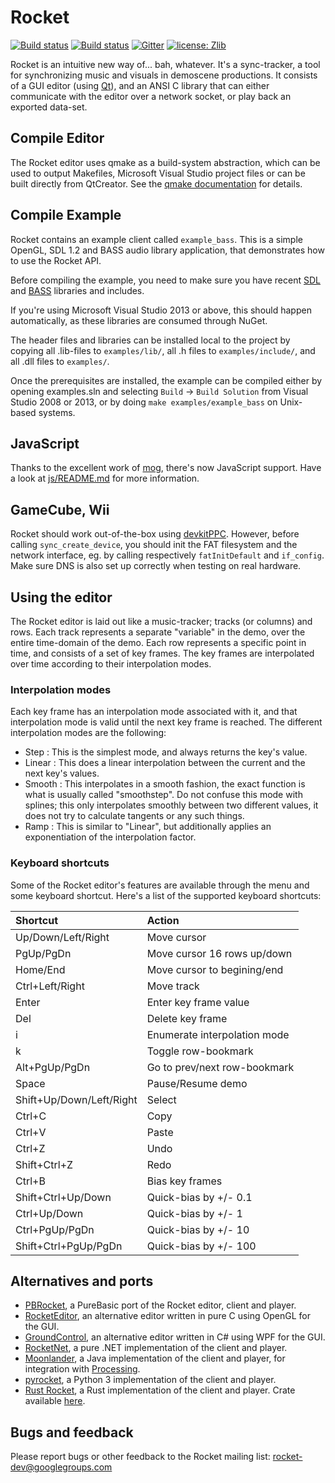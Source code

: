 # Rocket

[![Build status](https://ci.appveyor.com/api/projects/status/dfq8qaedc6mtsefg/branch/master?svg=true)](https://ci.appveyor.com/project/kusma/rocket/branch/master)
[![Build status](https://travis-ci.org/rocket/rocket.svg?branch=master)](https://travis-ci.org/rocket/rocket)
[![Gitter](https://badges.gitter.im/rocket/rocket.svg)](https://gitter.im/rocket/rocket?utm_source=badge&utm_medium=badge&utm_campaign=pr-badge)
[![license: Zlib](https://img.shields.io/github/license/rocket/rocket.svg)](LICENSE.txt)

Rocket is an intuitive new way of... bah, whatever. It's a sync-tracker, a
tool for synchronizing music and visuals in demoscene productions. It
consists of a GUI editor (using [Qt](https://www.qt.io/)), and an ANSI C
library that can either communicate with the editor over a network socket,
or play back an exported data-set.

## Compile Editor

The Rocket editor uses qmake as a build-system abstraction, which can be
used to output Makefiles, Microsoft Visual Studio project files or can be
built directly from QtCreator. See the [qmake
documentation](http://doc.qt.io/qt-5/qmake-manual.html) for details.

## Compile Example

Rocket contains an example client called `example_bass`. This is a simple
OpenGL, SDL 1.2 and BASS audio library application, that demonstrates how to
use the Rocket API.

Before compiling the example, you need to make sure you have recent
[SDL](http://www.libsdl.org/) and [BASS](http://www.un4seen.com/) libraries
and includes.

If you're using Microsoft Visual Studio 2013 or above, this should happen
automatically, as these libraries are consumed through NuGet.

The header files and libraries can be installed local to the project by
copying all .lib-files to `examples/lib/`, all .h files to
`examples/include/`, and all .dll files to `examples/`.

Once the prerequisites are installed, the example can be compiled either by
opening examples.sln and selecting `Build` -> `Build Solution` from Visual
Studio 2008 or 2013, or by doing `make examples/example_bass` on Unix-based
systems.

## JavaScript

Thanks to the excellent work of [mog](http://github.com/mog), there's now
JavaScript support. Have a look at [js/README.md](js/README.md) for more
information.

## GameCube, Wii

Rocket should work out-of-the-box using
[devkitPPC](https://devkitpro.org/wiki/Getting_Started). However, before
calling `sync_create_device`, you should init the FAT filesystem and the
network interface, eg. by calling respectively `fatInitDefault` and `if_config`.
Make sure DNS is also set up correctly when testing on real hardware.

## Using the editor

The Rocket editor is laid out like a music-tracker; tracks (or columns) and
rows. Each track represents a separate "variable" in the demo, over the entire
time-domain of the demo. Each row represents a specific point in time, and
consists of a set of key frames. The key frames are interpolated over time
according to their interpolation modes.

### Interpolation modes

Each key frame has an interpolation mode associated with it, and that
interpolation mode is valid until the next key frame is reached. The different
interpolation modes are the following:

* Step   : This is the simplest mode, and always returns the key's value.
* Linear : This does a linear interpolation between the current and the next
           key's values.
* Smooth : This interpolates in a smooth fashion, the exact function is what
           is usually called "smoothstep". Do not confuse this mode with
           splines; this only interpolates smoothly between two different
           values, it does not try to calculate tangents or any such things.
* Ramp   : This is similar to "Linear", but additionally applies an
           exponentiation of the interpolation factor.

### Keyboard shortcuts

Some of the Rocket editor's features are available through the menu and some
keyboard shortcut. Here's a list of the supported keyboard shortcuts:

| Shortcut                 | Action                       |
|:-------------------------|:-----------------------------|
| Up/Down/Left/Right       | Move cursor                  |
| PgUp/PgDn                | Move cursor 16 rows up/down  |
| Home/End                 | Move cursor to begining/end  |
| Ctrl+Left/Right          | Move track                   |
| Enter                    | Enter key frame value        |
| Del                      | Delete key frame             |
| i                        | Enumerate interpolation mode |
| k                        | Toggle row-bookmark          |
| Alt+PgUp/PgDn            | Go to prev/next row-bookmark |
| Space                    | Pause/Resume demo            |
| Shift+Up/Down/Left/Right | Select                       |
| Ctrl+C                   | Copy                         |
| Ctrl+V                   | Paste                        |
| Ctrl+Z                   | Undo                         |
| Shift+Ctrl+Z             | Redo                         |
| Ctrl+B                   | Bias key frames              |
| Shift+Ctrl+Up/Down       | Quick-bias by +/- 0.1        |
| Ctrl+Up/Down             | Quick-bias by +/- 1          |
| Ctrl+PgUp/PgDn           | Quick-bias by +/- 10         |
| Shift+Ctrl+PgUp/PgDn     | Quick-bias by +/- 100        |

## Alternatives and ports

* [PBRocket](https://github.com/dartcode/pbrocket), a PureBasic port of the
  Rocket editor, client and player.
* [RocketEditor](https://github.com/emoon/rocket), an
  alternative editor written in pure C using OpenGL for the GUI.
* [GroundControl](https://github.com/edoreshef/ground-control), an alternative
  editor written in C# using WPF for the GUI.
* [RocketNet](https://github.com/kebby/RocketNet), a pure .NET implementation
  of the client and player.
* [Moonlander](https://github.com/anttihirvonen/moonlander), a Java
  implementation of the client and player, for integration with
  [Processing](https://processing.org/).
* [pyrocket](https://github.com/Contraz/pyrocket), a Python 3
  implementation of the client and player.
* [Rust Rocket](https://github.com/darksecond/rust-rocket), a Rust
  implementation of the client and player. Crate available
  [here](https://crates.io/crates/rust-rocket).

## Bugs and feedback

Please report bugs or other feedback to the Rocket mailing list:
<rocket-dev@googlegroups.com>
